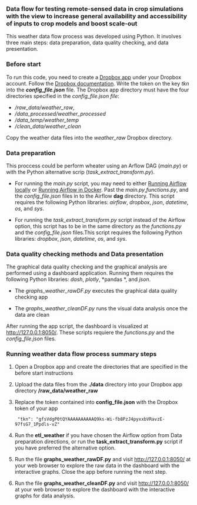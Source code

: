 ### Data flow for testing remote-sensed data in crop simulations with the view to increase general availability and accessibility of inputs to crop models and boost scale-out

This weather data flow process was developed using Python. It involves three main steps: data preparation, data quality checking, and data presentation.

### Before start 

To run this code, you need to create a [Dropbox app](https://www.dropbox.com/developers/apps) under your Dropbox account. Follow the [Dropbox documentation](https://www.dropbox.com/developers/documentation/python#tutorial). Write the token on the key *tkn* into the ***config_file.json*** file. The Dropbox app directory must have the four directories specified in the *config_file.json file*:
- */raw_data/weather_raw*, 
- */data_processed/weather_processed*
- */data_temp/weather_temp*
- */clean_data/weather_clean* 

Copy the weather data files into the *weather_raw* Dropbox directory. 
       

### Data preparation 

This proccess could be perform wheater using an Arflow DAG (*main.py*) or with the Python alternative scrip (*task_extract_transform.py*). 

- For running the *main.py* script, you may need to either [Running Airflow locally](https://airflow.apache.org/docs/apache-airflow/stable/start/local.html) or [Running Airflow in Docker](https://airflow.apache.org/docs/apache-airflow/stable/start/docker.html). Past the *main.py*,*functions.py*, and the *config_file.json* files in to the Airflow **dag** directory. This script requires the following Python libraries: *airflow*, *dropbox*,  *json*,  *datetime*, *os*, and *sys*.


- For running the *task_extract_transform.py* script instead of the Airflow option, this script has to be in the same directory as the *functions.py* and the *config_file.json* files.This script requires the following Python libraries: *dropbox*,  *json*,  *datetime*, *os*, and *sys*.
    
    
### Data quality checking methods and Data presentation 

The graphical data quality checking and the graphical analysis are performed using a dashboard application. Running them requires the following Python libraries: *dash*, *plotly*, *pandas *, and *json*. 

- The *graphs_weather_rawDF.py* executes the graphical data quality checking app

- The *graphs_weather_cleanDF.py* runs the visual data analysis once the data are clean 

After running the app script, the dashboard is visualized at http://127.0.0.1:8050/. These scripts requiere the *functions.py* and the *config_file.json* files.

### Running weather data flow process summary steps

1. Open a Dropbox app and create the directories that are specified in the before start instructions


2. Upload the data files from the **./data** directory into your Dropbox app directory **/raw_data/weather_raw**


3. Replace the token contained into **config_file.json** with the Dropbox token of your app

        "tkn": "gfsVdgP0tQYAAAAAAAAAAQ9ks-Wi-fb8PzJ4pyxxbVRavzE-97fsG7_1Ppdls-vZ"
    
4. Run the **etl_weather** if you have chosen the Airflow option from Data preparation directions, or run the **task_extract_transform.py** script if you have preferred the alternative option. 


5. Run the file **graphs_weather_rawDF.py** and visit http://127.0.0.1:8050/ at your web browser to explore the raw data in the dashboard with the interactive graphs. Close the app before running the next step.


6. Run the file **graphs_weather_cleanDF.py** and visit http://127.0.0.1:8050/ at your web browser to explore the dashboard with the interactive graphs for data analysis.